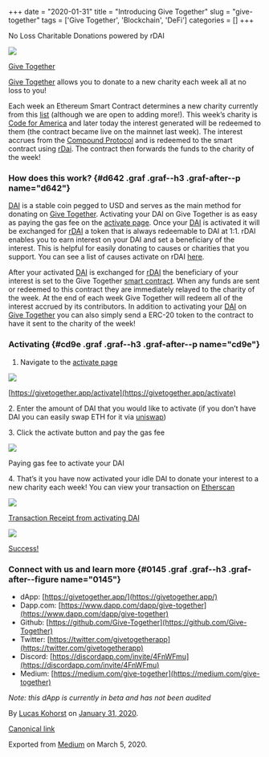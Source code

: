 +++ 
date = "2020-01-31"
title = "Introducing Give Together"
slug = "give-together" 
tags = ['Give Together', 'Blockchain', 'DeFi']
categories = []
+++

No Loss Charitable Donations powered by rDAI

![](https://cdn-images-1.medium.com/max/800/1*37FsSqYTpmD1O3ZScGGT1Q.png)

[Give Together](https://givetogether.app/)

[Give Together](https://givetogether.app/) allows you to donate to a new
charity each week all at no loss to you!

Each week an Ethereum Smart Contract determines a new charity currently
from this
[list](https://github.com/Give-Together/give-together/blob/master/Charities.md)
(although we are open to adding more!). This week’s charity is [Code for
America](https://www.codeforamerica.org/) and later today the interest
generated will be redeemed to them (the contract became live on the
mainnet last week). The interest accrues from the [Compound
Protocol](https://compound.finance/) and is redeemed to the smart
contract using [rDai](http://rdai.money/). The contract then forwards
the funds to the charity of the week!

### How does this work? {#d642 .graf .graf--h3 .graf-after--p name="d642"}

[DAI](https://makerdao.com/en/) is a stable coin pegged to USD and
serves as the main method for donating on [Give
Together](https://givetogether.app/). Activating your DAI on Give
Together is as easy as paying the gas fee on the [activate
page](https://givetogether.app/activate). Once your
[DAI](https://makerdao.com/en/) is activated it will be exchanged for
[rDAI](http://rdai.money/) a token that is always redeemable to DAI at
1:1. rDAI enables you to earn interest on your DAI and set a beneficiary
of the interest. This is helpful for easily donating to causes or
charities that you support. You can see a list of causes activate on
rDAI [here](https://app.rdai.money/).

After your activated [DAI](https://makerdao.com/en/) is exchanged for
[rDAI](http://rdai.money/) the beneficiary of your interest is set to
the Give Together [smart
contract](https://etherscan.io/address/0x931621613f1f1953adb085c2b06d664363e54aaf).
When any funds are sent or redeemed to this contract they are
immediately relayed to the charity of the week. At the end of each week
Give Together will redeem all of the interest accrued by its
contributors. In addition to activating your
[DAI](http://kerdao.com/en/) on [Give
Together](https://givetogether.app/) you can also simply send a ERC-20
token to the contract to have it sent to the charity of the week!

### Activating {#cd9e .graf .graf--h3 .graf-after--p name="cd9e"}

1.  Navigate to the [activate page](https://givetogether.app/activate)

![](https://cdn-images-1.medium.com/max/800/1*93X5bj_ltxcgDOip1Ay_ow.png)

[https://givetogether.app/activate](https://givetogether.app/activate)

​2. Enter the amount of DAI that you would like to activate (if you
don’t have DAI you can easily swap ETH for it via
[uniswap](https://uniswap.exchange/swap))

​3. Click the activate button and pay the gas fee

![](https://cdn-images-1.medium.com/max/800/1*sYNHHISUC7ylz011Zfi9ug.png)

Paying gas fee to activate your DAI

​4. That’s it you have now activated your idle DAI to donate your
interest to a new charity each week! You can view your transaction on
[Etherscan](http://etherscan.io/)

![](https://cdn-images-1.medium.com/max/800/1*glWA-8FEyVoTsU-OCmJ8aA.png)

[Transaction Receipt from activating
DAI](https://etherscan.io/tx/0xd5f04cf6d08f955e2a5b2bd3b0fc759a19317c3570243639bfd3f5cbabd54700)

![](https://cdn-images-1.medium.com/max/800/1*0PkeCAyWNg-r0L9y_samBQ.png)

[Success!](https://etherscan.io/tx/0xd5f04cf6d08f955e2a5b2bd3b0fc759a19317c3570243639bfd3f5cbabd54700)

### Connect with us and learn more {#0145 .graf .graf--h3 .graf-after--figure name="0145"}

-   dApp: [https://givetogether.app/](https://givetogether.app/)
-   Dapp.com:
    [https://www.dapp.com/dapp/give-together](https://www.dapp.com/dapp/give-together)
-   Github:
    [https://github.com/Give-Together](https://github.com/Give-Together)
-   Twitter:
    [https://twitter.com/givetogetherapp](https://twitter.com/givetogetherapp)
-   Discord:
    [https://discordapp.com/invite/4FnWFmu](https://discordapp.com/invite/4FnWFmu)
-   Medium:
    [https://medium.com/give-together](https://medium.com/give-together)

*Note: this dApp is currently in beta and has not been audited*

By [Lucas Kohorst](https://medium.com/@lucaskohorst) on [January 31,
2020](https://medium.com/p/6f7ad03b274a).

[Canonical
link](https://medium.com/@lucaskohorst/introducing-give-together-6f7ad03b274a)

Exported from [Medium](https://medium.com) on March 5, 2020.
